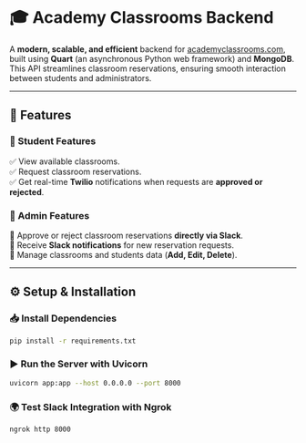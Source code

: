 # 🎓 Academy Classrooms Backend  

A **modern, scalable, and efficient** backend for [academyclassrooms.com](#), built using **Quart** (an asynchronous Python web framework) and **MongoDB**. This API streamlines classroom reservations, ensuring smooth interaction between students and administrators.  

---

## 🚀 Features  

### 📌 Student Features  
✅ View available classrooms.  
✅ Request classroom reservations.  
✅ Get real-time **Twilio** notifications when requests are **approved or rejected**.  

### 🔑 Admin Features  
🔹 Approve or reject classroom reservations **directly via Slack**.  
🔹 Receive **Slack notifications** for new reservation requests.  
🔹 Manage classrooms and students data (**Add, Edit, Delete**).  

---

## ⚙️ Setup & Installation  

### 📥 Install Dependencies  
```bash
pip install -r requirements.txt
```

### ▶️ Run the Server with Uvicorn  
```bash
uvicorn app:app --host 0.0.0.0 --port 8000
```

### 🌍 Test Slack Integration with Ngrok  
```bash
ngrok http 8000
```

